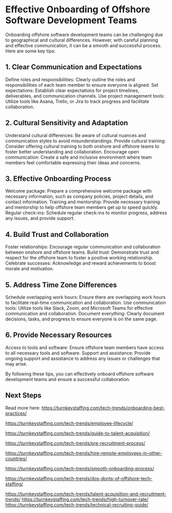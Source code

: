 # Effective Onboarding of Offshore Software Development Teams
Onboarding offshore software development teams can be challenging due to geographical and cultural differences. However, with careful planning and effective communication, it can be a smooth and successful process. Here are some key tips:

## 1. Clear Communication and Expectations
Define roles and responsibilities: Clearly outline the roles and responsibilities of each team member to ensure everyone is aligned.
Set expectations: Establish clear expectations for project timelines, deliverables, and communication channels.
Use project management tools: Utilize tools like Asana, Trello, or Jira to track progress and facilitate collaboration.
## 2. Cultural Sensitivity and Adaptation
Understand cultural differences: Be aware of cultural nuances and communication styles to avoid misunderstandings.
Provide cultural training: Consider offering cultural training to both onshore and offshore teams to foster better understanding and collaboration.
Encourage open communication: Create a safe and inclusive environment where team members feel comfortable expressing their ideas and concerns.   
## 3. Effective Onboarding Process
Welcome package: Prepare a comprehensive welcome package with necessary information, such as company policies, project details, and contact information.
Training and mentorship: Provide necessary training and mentorship to help offshore team members get up to speed quickly.
Regular check-ins: Schedule regular check-ins to monitor progress, address any issues, and provide support.
## 4. Build Trust and Collaboration
Foster relationships: Encourage regular communication and collaboration between onshore and offshore teams.
Build trust: Demonstrate trust and respect for the offshore team to foster a positive working relationship.
Celebrate successes: Acknowledge and reward achievements to boost morale and motivation.
## 5. Address Time Zone Differences
Schedule overlapping work hours: Ensure there are overlapping work hours to facilitate real-time communication and collaboration.
Use communication tools: Utilize tools like Slack, Zoom, and Microsoft Teams for effective communication and collaboration.
Document everything: Clearly document decisions, tasks, and progress to ensure everyone is on the same page.
## 6. Provide Necessary Resources
Access to tools and software: Ensure offshore team members have access to all necessary tools and software.
Support and assistance: Provide ongoing support and assistance to address any issues or challenges that may arise.

By following these tips, you can effectively onboard offshore software development teams and ensure a successful collaboration.

## Next Steps
Read more here:
https://turnkeystaffing.com/tech-trends/onboarding-best-practices/

https://turnkeystaffing.com/tech-trends/employee-lifecycle/

https://turnkeystaffing.com/tech-trends/guide-to-talent-acquisition/

https://turnkeystaffing.com/tech-trends/pre-recruitment-process/

https://turnkeystaffing.com/tech-trends/hire-remote-employees-in-other-countries/

https://turnkeystaffing.com/tech-trends/smooth-onboarding-process/

https://turnkeystaffing.com/tech-trends/dos-donts-of-offshore-tech-staffing/

https://turnkeystaffing.com/tech-trends/talent-acquisition-and-recruitment-trends/
https://turnkeystaffing.com/tech-trends/high-turnover-rate/
https://turnkeystaffing.com/tech-trends/technical-recruiting-guide/
